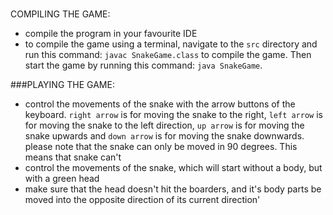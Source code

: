 ###
COMPILING THE GAME:
- compile the program in your favourite IDE
- to compile the game using a terminal, navigate to the ```src``` directory and run this command: ```javac SnakeGame.class``` to compile the game. Then start the game by running this command: ```java SnakeGame```.

###PLAYING THE GAME:
- control the movements of the snake with the arrow buttons of the keyboard. ```right arrow``` is for moving the snake to the right, ```left arrow``` is for moving the snake to the left direction, ```up arrow``` is for moving the snake upwards and ```down arrow``` is for moving the snake downwards. please note that the snake can only be moved in 90 degrees. This means that snake can't 
 - control the movements of the snake, which will start without a body, but with a green head
 - make sure that the head doesn't hit the boarders, and it's body parts
 be moved into the opposite direction of its current direction'